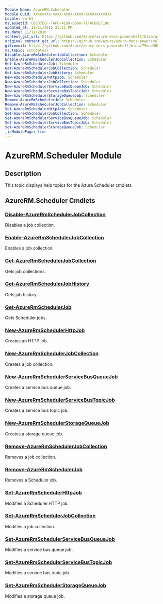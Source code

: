 ```yaml
---
Module Name: AzureRM.Scheduler
Module Guid: XXXXXXXX-XXXX-XXXX-XXXX-XXXXXXXXXXXX
Locale: en-US
ms.assetid: E0837E8F-FAF6-4E99-B560-71F4C0DEF100
updated_at: 11/11/2016 23:11 PM
ms.date: 11/11/2016
content_git_url: https://github.com/Azure/azure-docs-powershell/blob/azurestack/azureps-cmdlets-docs/ResourceManager/AzureRM.Scheduler/v0.10.0/AzureRM.Scheduler.md
original_content_git_url: https://github.com/Azure/azure-docs-powershell/blob/azurestack/azureps-cmdlets-docs/ResourceManager/AzureRM.Scheduler/v0.10.0/AzureRM.Scheduler.md
gitcommit: https://github.com/Azure/azure-docs-powershell/blob/79eeb985ea480979357fb4695832a0c3d29a48bf
ms.topic: conceptual
Disable-AzureRmSchedulerJobCollection: Scheduler
Enable-AzureRmSchedulerJobCollection: Scheduler
Get-AzureRmSchedulerJob: Scheduler
Get-AzureRmSchedulerJobCollection: Scheduler
Get-AzureRmSchedulerJobHistory: Scheduler
New-AzureRmSchedulerHttpJob: Scheduler
New-AzureRmSchedulerJobCollection: Scheduler
New-AzureRmSchedulerServiceBusQueueJob: Scheduler
New-AzureRmSchedulerServiceBusTopicJob: Scheduler
New-AzureRmSchedulerStorageQueueJob: Scheduler
Remove-AzureRmSchedulerJob: Scheduler
Remove-AzureRmSchedulerJobCollection: Scheduler
Set-AzureRmSchedulerHttpJob: Scheduler
Set-AzureRmSchedulerJobCollection: Scheduler
Set-AzureRmSchedulerServiceBusQueueJob: Scheduler
Set-AzureRmSchedulerServiceBusTopicJob: Scheduler
Set-AzureRmSchedulerStorageQueueJob: Scheduler
_isModulePage: true
---
```


# AzureRM.Scheduler Module
## Description
This topic displays help topics for the Azure Scheduler cmdlets.

## AzureRM.Scheduler Cmdlets
### [Disable-AzureRmSchedulerJobCollection](Disable-AzureRmSchedulerJobCollection.md)
Disables a job collection.


### [Enable-AzureRmSchedulerJobCollection](Enable-AzureRmSchedulerJobCollection.md)
Enables a job collection.


### [Get-AzureRmSchedulerJobCollection](Get-AzureRmSchedulerJobCollection.md)
Gets job collections.


### [Get-AzureRmSchedulerJobHistory](Get-AzureRmSchedulerJobHistory.md)
Gets job history.


### [Get-AzureRmSchedulerJob](Get-AzureRmSchedulerJob.md)
Gets Scheduler jobs.


### [New-AzureRmSchedulerHttpJob](New-AzureRmSchedulerHttpJob.md)
Creates an HTTP job.


### [New-AzureRmSchedulerJobCollection](New-AzureRmSchedulerJobCollection.md)
Creates a job collection.


### [New-AzureRmSchedulerServiceBusQueueJob](New-AzureRmSchedulerServiceBusQueueJob.md)
Creates a service bus queue job.


### [New-AzureRmSchedulerServiceBusTopicJob](New-AzureRmSchedulerServiceBusTopicJob.md)
Creates a service bus topic job.


### [New-AzureRmSchedulerStorageQueueJob](New-AzureRmSchedulerStorageQueueJob.md)
Creates a storage queue job.


### [Remove-AzureRmSchedulerJobCollection](Remove-AzureRmSchedulerJobCollection.md)
Removes a job collection.


### [Remove-AzureRmSchedulerJob](Remove-AzureRmSchedulerJob.md)
Removes a Scheduler job.


### [Set-AzureRmSchedulerHttpJob](Set-AzureRmSchedulerHttpJob.md)
Modifies a Scheduler HTTP job.


### [Set-AzureRmSchedulerJobCollection](Set-AzureRmSchedulerJobCollection.md)
Modifies a job collection.


### [Set-AzureRmSchedulerServiceBusQueueJob](Set-AzureRmSchedulerServiceBusQueueJob.md)
Modifies a service bus queue job.


### [Set-AzureRmSchedulerServiceBusTopicJob](Set-AzureRmSchedulerServiceBusTopicJob.md)
Modifies a service bus topic job.


### [Set-AzureRmSchedulerStorageQueueJob](Set-AzureRmSchedulerStorageQueueJob.md)
Modifies a storage queue job.




